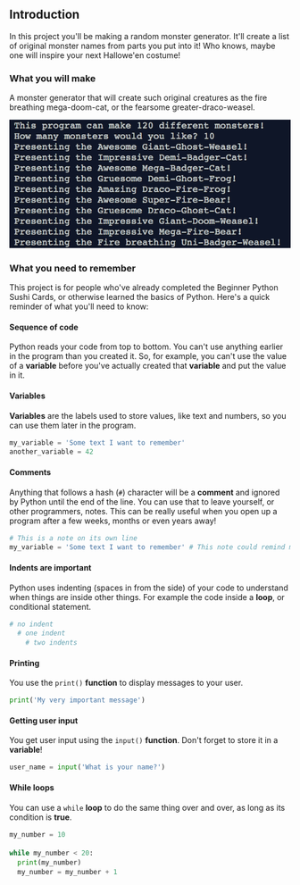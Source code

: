 ## Introduction

In this project you'll be making a random monster generator. It'll create a list of original monster names from parts you put into it! Who knows, maybe one will inspire your next Hallowe'en costume!

### What you will make

A monster generator that will create such original creatures as the fire breathing mega-doom-cat, or the fearsome greater-draco-weasel. 

![A terminal output screen displaying several unusual monster names. For example: the Gruesome Demi-Ghost-Frog.](images/finished_product.png)

### What you need to remember

This project is for people who've already completed the Beginner Python Sushi Cards, or otherwise learned the basics of Python. Here's a quick reminder of what you'll need to know:

#### Sequence of code
Python reads your code from top to bottom. You can't use anything earlier in the program than you created it. So, for example, you can't use the value of a **variable** before you've actually created that **variable** and put the value in it.

#### Variables
**Variables** are the labels used to store values, like text and numbers, so you can use them later in the program.

```python
my_variable = 'Some text I want to remember'
another_variable = 42
```

#### Comments
Anything that follows a hash (`#`) character will be a **comment** and ignored by Python until the end of the line. You can use that to leave yourself, or other programmers, notes. This can be really useful when you open up a program after a few weeks, months or even years away!

```python
# This is a note on its own line
my_variable = 'Some text I want to remember' # This note could remind me why the text is important
```

#### Indents are important
Python uses indenting (spaces in from the side) of your code to understand when things are inside other things. For example the code inside a **loop**, or conditional statement.

```python
# no indent
  # one indent
    # two indents
```

#### Printing
You use the `print()` **function** to display messages to your user.

```python
print('My very important message')
```

#### Getting user input
You get user input using the `input()` **function**. Don't forget to store it in a **variable**!

```python
user_name = input('What is your name?')
```

#### While loops
You can use a `while` **loop** to do the same thing over and over, as long as its condition is **true**.

```python
my_number = 10

while my_number < 20:
  print(my_number)
  my_number = my_number + 1
```
